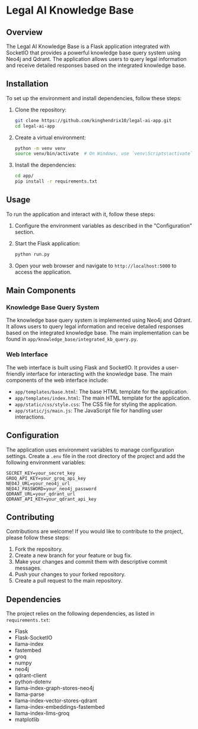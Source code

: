 # Legal AI Knowledge Base

## Overview

The Legal AI Knowledge Base is a Flask application integrated with SocketIO that provides a powerful knowledge base query system using Neo4j and Qdrant. The application allows users to query legal information and receive detailed responses based on the integrated knowledge base.

## Installation

To set up the environment and install dependencies, follow these steps:

1. Clone the repository:
   ```bash
   git clone https://github.com/kinghendrix10/legal-ai-app.git
   cd legal-ai-app
   ```

2. Create a virtual environment:
   ```bash
   python -m venv venv
   source venv/bin/activate  # On Windows, use `venv\Scripts\activate`
   ```

3. Install the dependencies:
   ```bash
   cd app/
   pip install -r requirements.txt
   ```

## Usage

To run the application and interact with it, follow these steps:

1. Configure the environment variables as described in the "Configuration" section.

2. Start the Flask application:
   ```bash
   python run.py
   ```

3. Open your web browser and navigate to `http://localhost:5000` to access the application.

## Main Components

### Knowledge Base Query System

The knowledge base query system is implemented using Neo4j and Qdrant. It allows users to query legal information and receive detailed responses based on the integrated knowledge base. The main implementation can be found in `app/knowledge_base/integrated_kb_query.py`.

### Web Interface

The web interface is built using Flask and SocketIO. It provides a user-friendly interface for interacting with the knowledge base. The main components of the web interface include:

- `app/templates/base.html`: The base HTML template for the application.
- `app/templates/index.html`: The main HTML template for the application.
- `app/static/css/style.css`: The CSS file for styling the application.
- `app/static/js/main.js`: The JavaScript file for handling user interactions.

## Configuration

The application uses environment variables to manage configuration settings. Create a `.env` file in the root directory of the project and add the following environment variables:

```
SECRET_KEY=your_secret_key
GROQ_API_KEY=your_groq_api_key
NEO4J_URL=your_neo4j_url
NEO4J_PASSWORD=your_neo4j_password
QDRANT_URL=your_qdrant_url
QDRANT_API_KEY=your_qdrant_api_key
```

## Contributing

Contributions are welcome! If you would like to contribute to the project, please follow these steps:

1. Fork the repository.
2. Create a new branch for your feature or bug fix.
3. Make your changes and commit them with descriptive commit messages.
4. Push your changes to your forked repository.
5. Create a pull request to the main repository.

## Dependencies

The project relies on the following dependencies, as listed in `requirements.txt`:

- Flask
- Flask-SocketIO
- llama-index
- fastembed
- groq
- numpy
- neo4j
- qdrant-client
- python-dotenv
- llama-index-graph-stores-neo4j
- llama-parse
- llama-index-vector-stores-qdrant
- llama-index-embeddings-fastembed
- llama-index-llms-groq
- matplotlib
